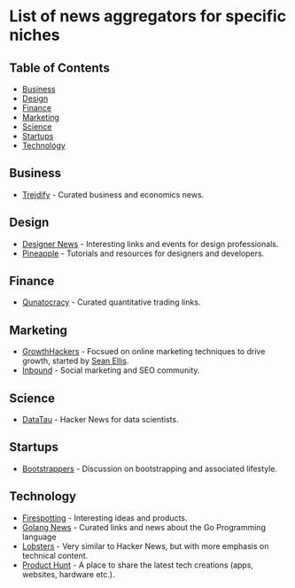 # List of news aggregators for specific niches

## Table of Contents

* [Business](#business)
* [Design](#design)
* [Finance](#finance)
* [Marketing](#marketing)
* [Science](#science)
* [Startups](#startups)
* [Technology](#technology)

## Business

* [Trejdify](http://www.trejdify.com) - Curated business and economics news.

## Design

* [Designer News](https://www.designernews.co) - Interesting links and events for design professionals.
* [Pineapple](http://pineapple.io) - Tutorials and resources for designers and developers.

## Finance

* [Qunatocracy](http://quantocracy.com) - Curated quantitative trading links.

## Marketing

* [GrowthHackers](https://growthhackers.com) - Focsued on online marketing techniques to drive growth, started by [Sean Ellis](https://www.quora.com/profile/Sean-Ellis).
* [Inbound](https://inbound.org) - Social marketing and SEO community.

## Science

* [DataTau](http://www.datatau.com) - Hacker News for data scientists.

## Startups

* [Bootstrappers](http://www.bootstrappers.io) - Discussion on bootstrapping and associated lifestyle.

## Technology

* [Firespotting](http://firespotting.com) - Interesting ideas and products.
* [Golang News](https://golangnews.com) - Curated links and news about the Go Programming language
* [Lobsters](https://lobste.rs) - Very similar to Hacker News, but with more emphasis on technical content.
* [Product Hunt](https://www.producthunt.com) - A place to share the latest tech creations (apps, websites, hardware etc.).

